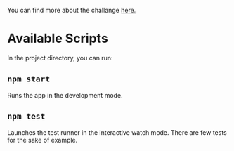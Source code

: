 You can find more about the challange [here.](https://github.com/pankod/frontend-challenge)

# Available Scripts

In the project directory, you can run:

## `npm start`

Runs the app in the development mode.

## `npm test`

Launches the test runner in the interactive watch mode.
There are few tests for the sake of example.
